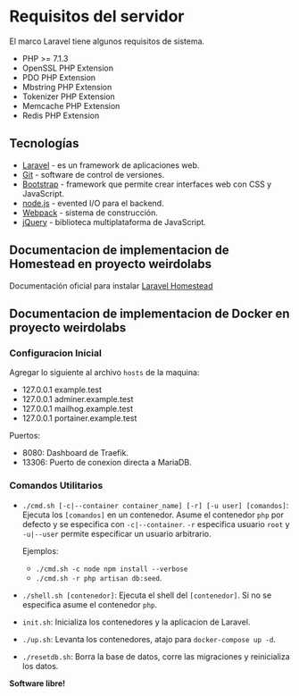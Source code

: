 # Requisitos del servidor

El marco Laravel tiene algunos requisitos de sistema.

- PHP >= 7.1.3
- OpenSSL PHP Extension
- PDO PHP Extension
- Mbstring PHP Extension
- Tokenizer PHP Extension
- Memcache PHP Extension
- Redis PHP Extension

## Tecnologías

* [Laravel] - es un framework de aplicaciones web.
* [Git] - software de control de versiones.
* [Bootstrap] - framework que permite crear interfaces web con CSS y JavaScript.
* [node.js] - evented I/O para el backend.
* [Webpack] - sistema de construcción.
* [jQuery] - biblioteca multiplataforma de JavaScript.

## Documentacion de implementacion de Homestead en proyecto weirdolabs
Documentación oficial para instalar [Laravel Homestead](https://laravel.com/docs/5.2/homestead)

## Documentacion de implementacion de Docker en proyecto weirdolabs

### Configuracion Inicial

Agregar lo siguiente al archivo `hosts` de la maquina:

* 127.0.0.1    example.test
* 127.0.0.1    adminer.example.test
* 127.0.0.1    mailhog.example.test
* 127.0.0.1    portainer.example.test

Puertos:
* 8080: Dashboard de Traefik.
* 13306: Puerto de conexion directa a MariaDB.

### Comandos Utilitarios

* `./cmd.sh [-c|--container container_name] [-r] [-u user] [comandos]`:
 Ejecuta los `[comandos]` en un contenedor. Asume el contenedor `php` por defecto 
 y se especifica con `-c|--container`. `-r` especifica usuario `root` y `-u|--user` permite especificar un usuario arbitrario.
 
    Ejemplos:
     
    * `./cmd.sh -c node npm install --verbose` 
    * `./cmd.sh -r php artisan db:seed`.
* `./shell.sh [contenedor]`: Ejecuta el shell del `[contenedor]`. Si no se especifica
asume el contenedor `php`.
* `init.sh`: Inicializa los contenedores y la aplicacion de Laravel.
* `./up.sh`: Levanta los contenedores, atajo para `docker-compose up -d`.
* `./resetdb.sh`: Borra la base de datos, corre las migraciones y reinicializa los datos.

**Software libre!**

[Git]: <https://git-scm.com/>
[Laravel]: <https://laravel.com/docs/5.2/installation>
[Bootstrap]: <http://getbootstrap.com/>
[node.js]: <http://nodejs.org>
[Webpack]: <https://webpack.js.org/>
[jQuery]: <http://jquery.com>